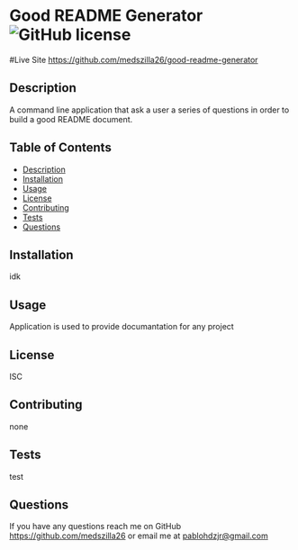 # Good README Generator ![GitHub license](https://img.shields.io/badge/license-ISC-blue.svg)

#Live Site
https://github.com/medszilla26/good-readme-generator

## Description
A command line application that ask a user a series of questions in order to build a good README document.

## Table of Contents
  - [Description](#description)
  - [Installation](#installation)
  - [Usage](#usage)
  - [License](#license)
  - [Contributing](#contributing)
  - [Tests](#tests)
  - [Questions](#questions)

## Installation
idk

## Usage
Application is used to provide documantation for any project

## License
ISC

## Contributing
none

## Tests
test

## Questions
If you have any questions reach me on GitHub https://github.com/medszilla26 or email me at pablohdzjr@gmail.com

